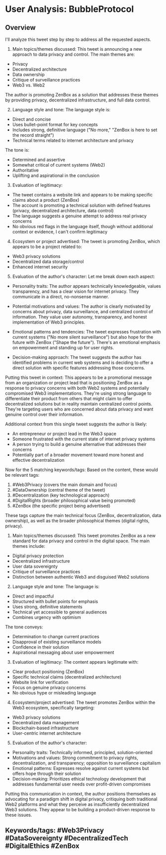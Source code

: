 # User Analysis: BubbleProtocol

## Overview

<think>
I'll analyze this tweet step by step to address all the requested aspects.

1. Main topics/themes discussed:
This tweet is announcing a new approach to data privacy and control. The main themes are:
- Privacy
- Decentralized architecture
- Data ownership
- Critique of surveillance practices
- Web3 vs. Web2

The author is promoting ZenBox as a solution that addresses these themes by providing privacy, decentralized infrastructure, and full data control.

2. Language style and tone:
The language style is:
- Direct and concise
- Uses bullet-point format for key concepts
- Includes strong, definitive language ("No more," "ZenBox is here to set the record straight")
- Technical terms related to internet architecture and privacy

The tone is:
- Determined and assertive
- Somewhat critical of current systems (Web2)
- Authoritative
- Uplifting and aspirational in the conclusion

3. Evaluation of legitimacy:
- The tweet contains a website link and appears to be making specific claims about a product (ZenBox)
- The account is promoting a technical solution with defined features (privacy, decentralized architecture, data control)
- The language suggests a genuine attempt to address real privacy concerns
- No obvious red flags in the language itself, though without additional context or evidence, I can't confirm legitimacy

4. Ecosystem or project advertised:
The tweet is promoting ZenBox, which appears to be a project related to:
- Web3 privacy solutions
- Decentralized data storage/control
- Enhanced internet security

5. Evaluation of the author's character:
Let me break down each aspect:

- Personality traits: The author appears technically knowledgeable, values transparency, and has a clear vision for internet privacy. They communicate in a direct, no-nonsense manner.

- Potential motivations and values: The author is clearly motivated by concerns about privacy, data surveillance, and centralized control of information. They value user autonomy, transparency, and honest implementation of Web3 principles.

- Emotional patterns and tendencies: The tweet expresses frustration with current systems ("No more silent surveillance") but also hope for the future with ZenBox ("Shape the future"). There's an emotional emphasis on empowerment and standing up for user rights.

- Decision-making approach: The tweet suggests the author has identified problems in current web systems and is deciding to offer a direct solution with specific features addressing those concerns.

Putting this tweet in context:
This appears to be a promotional message from an organization or project lead that is positioning ZenBox as a response to privacy concerns with both Web2 systems and potentially compromised Web3 implementations. They're using strong language to differentiate their product from others that might claim to offer decentralized solutions but in reality maintain centralized control points. They're targeting users who are concerned about data privacy and want genuine control over their information.

Additional context from this single tweet suggests the author is likely:
- An entrepreneur or project lead in the Web3 space
- Someone frustrated with the current state of internet privacy systems
- A person trying to build a genuine alternative that addresses their concerns
- Potentially part of a broader movement toward more honest and effective decentralization

Now for the 5 matching keywords/tags:
Based on the content, these would be relevant tags:
1. #Web3Privacy (covers the main domain and focus)
2. #DataOwnership (central theme of the tweet)
3. #Decentralization (key technological approach)
4. #DigitalRights (broader philosophical value being promoted)
5. #ZenBox (the specific project being advertised)

These tags capture the main technical focus (ZenBox, decentralization, data ownership), as well as the broader philosophical themes (digital rights, privacy).
</think>

1. Main topics/themes discussed:
This tweet promotes ZenBox as a new standard for data privacy and control in the digital space. The main themes include:
- Digital privacy protection
- Decentralized infrastructure
- User data sovereignty
- Critique of surveillance practices
- Distinction between authentic Web3 and disguised Web2 solutions

2. Language style and tone:
The language is:
- Direct and impactful
- Structured with bullet points for emphasis
- Uses strong, definitive statements
- Technical yet accessible to general audiences
- Combines urgency with optimism

The tone conveys:
- Determination to change current practices
- Disapproval of existing surveillance models
- Confidence in their solution
- Aspirational messaging about user empowerment

3. Evaluation of legitimacy:
The content appears legitimate with:
- Clear product positioning (ZenBox)
- Specific technical claims (decentralized architecture)
- Website link for verification
- Focus on genuine privacy concerns
- No obvious hype or misleading language

4. Ecosystem/project advertised:
The tweet promotes ZenBox within the Web3 ecosystem, specifically targeting:
- Web3 privacy solutions
- Decentralized data management
- Blockchain-based infrastructure
- User-centric internet architecture

5. Evaluation of the author's character:
- Personality traits: Technically informed, principled, solution-oriented
- Motivations and values: Strong commitment to privacy rights, decentralization, and transparency; opposition to surveillance capitalism
- Emotional patterns: Expresses resolve against current systems but offers hope through their solution
- Decision-making: Prioritizes ethical technology development that addresses fundamental user needs over profit-driven compromises

Putting this communication in context, the author positions themselves as advocating for a paradigm shift in digital privacy, critiquing both traditional Web2 platforms and what they perceive as insufficiently decentralized Web3 solutions. They appear to be building a product-driven response to these issues.

Keywords/tags:
#Web3Privacy #DataSovereignty #DecentralizedTech #DigitalEthics #ZenBox
---
